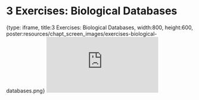 # 3 Exercises: Biological Databases
 
{type: iframe, title:3 Exercises: Biological Databases, width:800, height:600, poster:resources/chapt_screen_images/exercises-biological-databases.png}
![](https://www.c-moor.org/module_biological_databases/no_toc/exercises-biological-databases.html)
 

 
